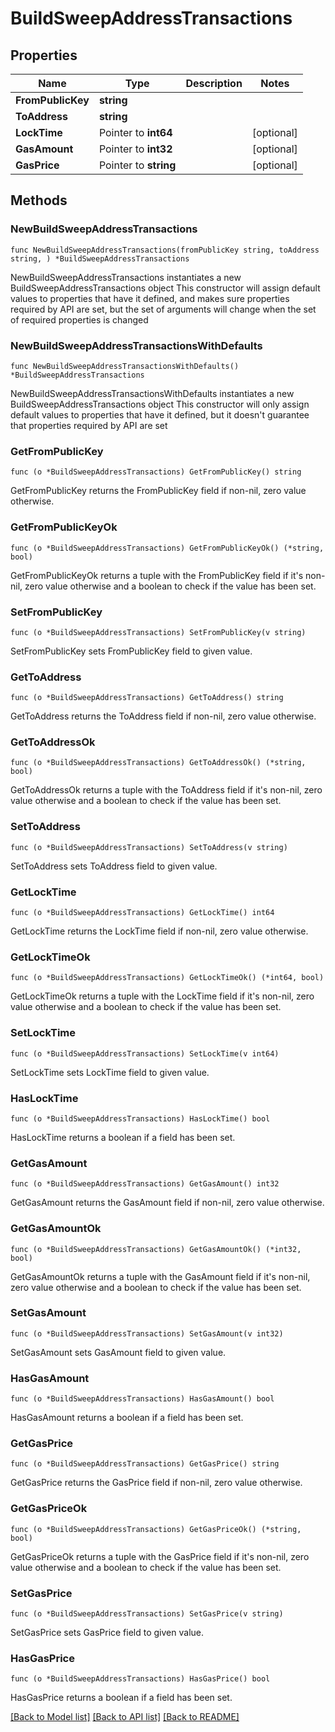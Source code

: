 # BuildSweepAddressTransactions

## Properties

Name | Type | Description | Notes
------------ | ------------- | ------------- | -------------
**FromPublicKey** | **string** |  | 
**ToAddress** | **string** |  | 
**LockTime** | Pointer to **int64** |  | [optional] 
**GasAmount** | Pointer to **int32** |  | [optional] 
**GasPrice** | Pointer to **string** |  | [optional] 

## Methods

### NewBuildSweepAddressTransactions

`func NewBuildSweepAddressTransactions(fromPublicKey string, toAddress string, ) *BuildSweepAddressTransactions`

NewBuildSweepAddressTransactions instantiates a new BuildSweepAddressTransactions object
This constructor will assign default values to properties that have it defined,
and makes sure properties required by API are set, but the set of arguments
will change when the set of required properties is changed

### NewBuildSweepAddressTransactionsWithDefaults

`func NewBuildSweepAddressTransactionsWithDefaults() *BuildSweepAddressTransactions`

NewBuildSweepAddressTransactionsWithDefaults instantiates a new BuildSweepAddressTransactions object
This constructor will only assign default values to properties that have it defined,
but it doesn't guarantee that properties required by API are set

### GetFromPublicKey

`func (o *BuildSweepAddressTransactions) GetFromPublicKey() string`

GetFromPublicKey returns the FromPublicKey field if non-nil, zero value otherwise.

### GetFromPublicKeyOk

`func (o *BuildSweepAddressTransactions) GetFromPublicKeyOk() (*string, bool)`

GetFromPublicKeyOk returns a tuple with the FromPublicKey field if it's non-nil, zero value otherwise
and a boolean to check if the value has been set.

### SetFromPublicKey

`func (o *BuildSweepAddressTransactions) SetFromPublicKey(v string)`

SetFromPublicKey sets FromPublicKey field to given value.


### GetToAddress

`func (o *BuildSweepAddressTransactions) GetToAddress() string`

GetToAddress returns the ToAddress field if non-nil, zero value otherwise.

### GetToAddressOk

`func (o *BuildSweepAddressTransactions) GetToAddressOk() (*string, bool)`

GetToAddressOk returns a tuple with the ToAddress field if it's non-nil, zero value otherwise
and a boolean to check if the value has been set.

### SetToAddress

`func (o *BuildSweepAddressTransactions) SetToAddress(v string)`

SetToAddress sets ToAddress field to given value.


### GetLockTime

`func (o *BuildSweepAddressTransactions) GetLockTime() int64`

GetLockTime returns the LockTime field if non-nil, zero value otherwise.

### GetLockTimeOk

`func (o *BuildSweepAddressTransactions) GetLockTimeOk() (*int64, bool)`

GetLockTimeOk returns a tuple with the LockTime field if it's non-nil, zero value otherwise
and a boolean to check if the value has been set.

### SetLockTime

`func (o *BuildSweepAddressTransactions) SetLockTime(v int64)`

SetLockTime sets LockTime field to given value.

### HasLockTime

`func (o *BuildSweepAddressTransactions) HasLockTime() bool`

HasLockTime returns a boolean if a field has been set.

### GetGasAmount

`func (o *BuildSweepAddressTransactions) GetGasAmount() int32`

GetGasAmount returns the GasAmount field if non-nil, zero value otherwise.

### GetGasAmountOk

`func (o *BuildSweepAddressTransactions) GetGasAmountOk() (*int32, bool)`

GetGasAmountOk returns a tuple with the GasAmount field if it's non-nil, zero value otherwise
and a boolean to check if the value has been set.

### SetGasAmount

`func (o *BuildSweepAddressTransactions) SetGasAmount(v int32)`

SetGasAmount sets GasAmount field to given value.

### HasGasAmount

`func (o *BuildSweepAddressTransactions) HasGasAmount() bool`

HasGasAmount returns a boolean if a field has been set.

### GetGasPrice

`func (o *BuildSweepAddressTransactions) GetGasPrice() string`

GetGasPrice returns the GasPrice field if non-nil, zero value otherwise.

### GetGasPriceOk

`func (o *BuildSweepAddressTransactions) GetGasPriceOk() (*string, bool)`

GetGasPriceOk returns a tuple with the GasPrice field if it's non-nil, zero value otherwise
and a boolean to check if the value has been set.

### SetGasPrice

`func (o *BuildSweepAddressTransactions) SetGasPrice(v string)`

SetGasPrice sets GasPrice field to given value.

### HasGasPrice

`func (o *BuildSweepAddressTransactions) HasGasPrice() bool`

HasGasPrice returns a boolean if a field has been set.


[[Back to Model list]](../README.md#documentation-for-models) [[Back to API list]](../README.md#documentation-for-api-endpoints) [[Back to README]](../README.md)


